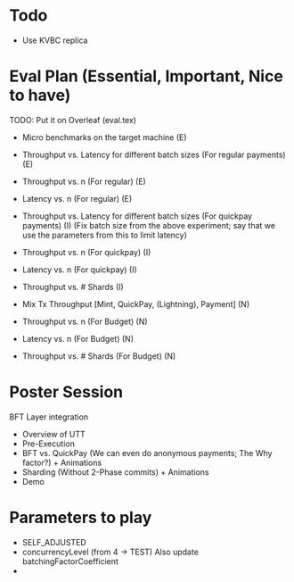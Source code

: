 # Todo
- Use KVBC replica

# Eval Plan (Essential, Important, Nice to have) 
TODO: Put it on Overleaf (eval.tex)
- Micro benchmarks on the target machine (E)
- Throughput vs. Latency for different batch sizes (For regular payments) (E)
- Throughput vs. n (For regular) (E)
- Latency vs. n (For regular) (E)
- Throughput vs. Latency for different batch sizes (For quickpay payments) (I)
(Fix batch size from the above experiment; say that we use the parameters from this to limit latency)
- Throughput vs. n (For quickpay) (I)
- Latency vs. n (For quickpay) (I)
- Throughput vs. # Shards (I)

- Mix Tx Throughput [Mint, QuickPay, (Lightning), Payment] (N)
- Throughput vs. n (For Budget) (N)
- Latency vs. n (For Budget) (N)
- Throughput vs. # Shards (For Budget) (N)

# Poster Session
BFT Layer integration

- Overview of UTT
- Pre-Execution
- BFT vs. QuickPay (We can even do anonymous payments; The Why factor?) + Animations
- Sharding (Without 2-Phase commits) + Animations
- Demo

# Parameters to play
- SELF_ADJUSTED
- concurrencyLevel (from 4 -> TEST) Also update batchingFactorCoefficient
-